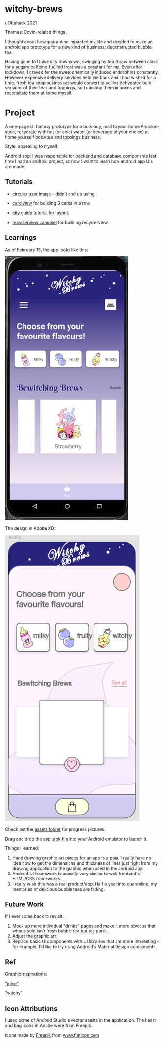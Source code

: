 # witchy-brews

uOttahack 2021

Themes: Covid-related things.

I thought about how quarantine impacted my life and decided to make an android app prototype for a new kind of business: deconstructed bubble tea.

Having gone to University downtown, swinging by tea shops between class for a sugary caffeine-fuelled treat was a constant for me. Even after lockdown, I craved for the sweet chemically induced endorphins constantly. However, expensive delivery services held me back and I had wished for a time, fresh tea shop businesses would convert to selling dehydated bulk versions of their teas and toppings, so I can buy them in boxes and reconsitute them at home myself.

# Project

A one-page UI fantasy prototype for a bulk-buy, mail to your home Amazon-style, rehydrate with hot (or cold) water (or beverage of your choice) at home yourself boba tea and toppings business.

Style: appealing to myself.

Android app: I was responsible for backend and database components last time I had an android project, so now I want to learn how android app UIs are made.


## Tutorials

- [circular user image](https://www.youtube.com/watch?v=InkQJ4riGyI) - didn't end up using.

- [card view](https://www.youtube.com/watch?v=YKssd_9x8Eg) for building 3 cards in a row.

- [city guide tutorial](https://www.taimoorsikander.com/city-guide-dashboard/) for layout.

- [recyclerview carousel](https://www.youtube.com/watch?v=QwMmBHA1RrE) for building recyclerview.

## Learnings

As of February 13, the app looks like this:


![app](assets/feb-13.png)


The design in Adobe XD:


![design](assets/feb-6-13.png)



Check out the [assets folder](assets/) for progress pictures.

Drag and drop the app [.apk file](WitchyBrewsApp.apk) into your Android emulator to launch it.


Things I learned:

1. Hand drawing graphic art pieces for an app is a pain. I really have no idea how to get the dimensions and thickness of lines just right from my drawing application to the graphic when used in the android app.
1. Android UI framework is actually very similar to web frontend's HTML/CSS frameworks.
1. I really wish this was a real product/app. Half a year into quarantine, my memories of delicious bubble teas are fading.


## Future Work

If I ever come back to revisit:

1. Mock up more individual "drinks" pages and make it more obvious that what's sold isn't fresh bubble tea but tea parts.
1. Adjust the graphic art.
1. Replace basic UI components with UI libraries that are more interesting - for example, I'd like to try using Android's Material Design components.

## Ref

Graphic inspirations: 

["juice"](https://dribbble.com/shots/10029626-Online-Food-App)

["witchy"](https://dribbble.com/shots/13405767-Fantastic-Magical-Icons)


## Icon Attributions

I used some of Android Studio's vector assets in the application. The heart and bag icons in Adobe were from Freepik.

<div>Icons made by <a href="https://www.freepik.com" title="Freepik">Freepik</a> from <a href="https://www.flaticon.com/" title="Flaticon">www.flaticon.com</a></div>